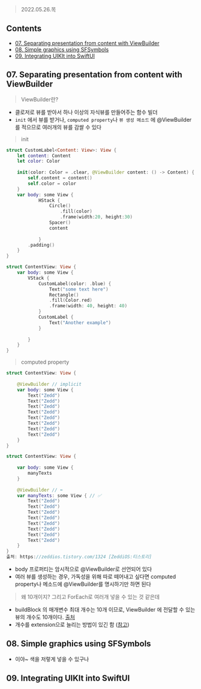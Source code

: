 > 2022.05.26.목



## Contents

- [07. Separating presentation from content with ViewBuilder](#07-Separating-presentation-from-content-with-ViewBuilder)
- [08. Simple graphics using SFSymbols](#08-Simple-graphics-using-SFSymbols)
- [09. Integrating UIKIt into SwiftUI](#09-Integrating-UIKIt-into-SwiftUI)





## 07. Separating presentation from content with ViewBuilder

> ViewBuilder란?

- 클로저로 뷰를 받아서 하나 이상의 자식뷰를 만들어주는 함수 빌더
- `init` 에서 뷰를 받거나, `computed property`나 `뷰 생성 메소드` 에 @ViewBuilder를 적으므로 여러개의 뷰를 감쌀 수 있다

> init

```swift
struct CustomLabel<Content: View>: View {
    let content: Content
    let color: Color
  
    init(color: Color = .clear, @ViewBuilder content: () -> Content) {
        self.content = content()
        self.color = color
    }
    var body: some View {
            HStack {
                Circle()
                    .fill(color)
                    .frame(width:20, height:30)
                Spacer()  
                content
                
            }
        .padding()
    }
}

struct ContentView: View {
    var body: some View {
        VStack {
            CustomLabel(color: .blue) {
                Text("some text here")
                Rectangle()
                .fill(Color.red)
                .frame(width: 40, height: 40)
            }
            CustomLabel {
                Text("Another example")
            }
            
        }
    }
}
```



> computed property

```swift
struct ContentView: View {
                
    @ViewBuilder // implicit 
    var body: some View {
        Text("Zedd")
        Text("Zedd")
        Text("Zedd")
        Text("Zedd")
        Text("Zedd")
        Text("Zedd")
        Text("Zedd")
        Text("Zedd")
    }
}

struct ContentView: View {
                
    var body: some View { 
        manyTexts
    }
    
    @ViewBuilder // ⬅️
    var manyTexts: some View { // ✅
        Text("Zedd") 
        Text("Zedd")
        Text("Zedd")
        Text("Zedd")
        Text("Zedd")
        Text("Zedd")
        Text("Zedd")
        Text("Zedd")
    }
}
출처: https://zeddios.tistory.com/1324 [ZeddiOS:티스토리]
```

- body 프로퍼티는 암시적으로 @ViewBuilder로 선언되어 있다
- 여러 뷰를 생성하는 경우, 가독성을 위해 따로 떼어내고 싶다면 computed property나 메소드에 @ViewBuilder를 명시하기만 하면 된다



> 왜 10개이지? 그리고 ForEach로 여러개 넣을 수 있는 것 같은데

- buildBlock 의 매개변수 최대 개수는 10개 이므로, ViewBuilder 에 전달할 수 있는 뷰의 개수도 10개이다. [출처](https://velog.io/@budlebee/SwiftUI-ViewBuilder)
- 개수를 extension으로 늘리는 방법이 있긴 함 ([참고](http://blog.eppz.eu/more-than-10-views-in-swiftui/))





## 08. Simple graphics using SFSymbols

- 이야~ 색을 저렇게 넣을 수 있구나





## 09. Integrating UIKIt into SwiftUI



















